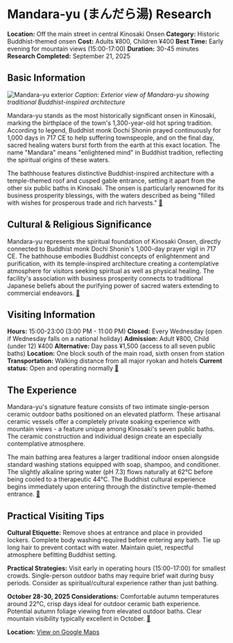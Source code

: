 # Mandara-yu (まんだら湯) Research

**Location:** Off the main street in central Kinosaki Onsen
**Category:** Historic Buddhist-themed onsen
**Cost:** Adults ¥800, Children ¥400
**Best Time:** Early evening for mountain views (15:00-17:00)
**Duration:** 30-45 minutes
**Research Completed:** September 21, 2025

## Basic Information

![Mandara-yu exterior](https://visitkinosaki.com/vkcore/wp-content/uploads/2022/05/Mandara-Yu.jpg)
*Caption: Exterior view of Mandara-yu showing traditional Buddhist-inspired architecture*

Mandara-yu stands as the most historically significant onsen in Kinosaki, marking the birthplace of the town's 1,300-year-old hot spring tradition. According to legend, Buddhist monk Dochi Shonin prayed continuously for 1,000 days in 717 CE to help suffering townspeople, and on the final day, sacred healing waters burst forth from the earth at this exact location. The name "Mandara" means "enlightened mind" in Buddhist tradition, reflecting the spiritual origins of these waters.

The bathhouse features distinctive Buddhist-inspired architecture with a temple-themed roof and cusped gable entrance, setting it apart from the other six public baths in Kinosaki. The onsen is particularly renowned for its business prosperity blessings, with the waters described as being "filled with wishes for prosperous trade and rich harvests." [🔗](https://visitkinosaki.com/things-to-do/mandara-yu/)

## Cultural & Religious Significance

Mandara-yu represents the spiritual foundation of Kinosaki Onsen, directly connected to Buddhist monk Dochi Shonin's 1,000-day prayer vigil in 717 CE. The bathhouse embodies Buddhist concepts of enlightenment and purification, with its temple-inspired architecture creating a contemplative atmosphere for visitors seeking spiritual as well as physical healing. The facility's association with business prosperity connects to traditional Japanese beliefs about the purifying power of sacred waters extending to commercial endeavors. [🔗](https://outoftownblog.com/the-legacy-of-dochi-shonin-and-the-legend-of-mandara-yu/)

## Visiting Information

**Hours:** 15:00-23:00 (3:00 PM - 11:00 PM)
**Closed:** Every Wednesday (open if Wednesday falls on a national holiday)
**Admission:** Adult ¥800, Child (under 12) ¥400
**Alternative:** Day pass ¥1,500 (access to all seven public baths)
**Location:** One block south of the main road, sixth onsen from station
**Transportation:** Walking distance from all major ryokan and hotels
**Current status:** Open and operating normally [🔗](https://livejapan.com/en/in-kansai/in-pref-hyogo/in-kinosaki-onsen/spot-lj0009732/)

## The Experience

Mandara-yu's signature feature consists of two intimate single-person ceramic outdoor baths positioned on an elevated platform. These artisanal ceramic vessels offer a completely private soaking experience with mountain views - a feature unique among Kinosaki's seven public baths. The ceramic construction and individual design create an especially contemplative atmosphere.

The main bathing area features a larger traditional indoor onsen alongside standard washing stations equipped with soap, shampoo, and conditioner. The slightly alkaline spring water (pH 7.3) flows naturally at 62°C before being cooled to a therapeutic 44°C. The Buddhist cultural experience begins immediately upon entering through the distinctive temple-themed entrance. [🔗](https://www.tattoofriendlyonsen.com/onsen/mandarayu-onsen)

## Practical Visiting Tips

**Cultural Etiquette:** Remove shoes at entrance and place in provided lockers. Complete body washing required before entering any bath. Tie up long hair to prevent contact with water. Maintain quiet, respectful atmosphere befitting Buddhist setting.

**Practical Strategies:** Visit early in operating hours (15:00-17:00) for smallest crowds. Single-person outdoor baths may require brief wait during busy periods. Consider as spiritual/cultural experience rather than just bathing.

**October 28-30, 2025 Considerations:** Comfortable autumn temperatures around 22°C, crisp days ideal for outdoor ceramic bath experience. Potential autumn foliage viewing from elevated outdoor baths. Clear mountain visibility typically excellent in October. [🔗](https://www.japan-guide.com/e/e3527.html)

**Location:** [View on Google Maps](https://maps.google.com/maps?q=Mandara-yu,+Kinosaki+Onsen,+Toyooka,+Hyogo,+Japan)